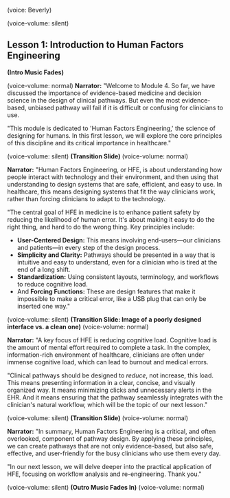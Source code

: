 (voice: Beverly)

(voice-volume: silent)
## Lesson 1: Introduction to Human Factors Engineering

**(Intro Music Fades)**

(voice-volume: normal)
**Narrator:** "Welcome to Module 4. So far, we have discussed the importance of evidence-based medicine and decision science in the design of clinical pathways. But even the most evidence-based, unbiased pathway will fail if it is difficult or confusing for clinicians to use.

"This module is dedicated to 'Human Factors Engineering,' the science of designing for humans. In this first lesson, we will explore the core principles of this discipline and its critical importance in healthcare."

(voice-volume: silent)
**(Transition Slide)**
(voice-volume: normal)

**Narrator:** "Human Factors Engineering, or HFE, is about understanding how people interact with technology and their environment, and then using that understanding to design systems that are safe, efficient, and easy to use. In healthcare, this means designing systems that fit the way clinicians work, rather than forcing clinicians to adapt to the technology.

"The central goal of HFE in medicine is to enhance patient safety by reducing the likelihood of human error. It's about making it easy to do the right thing, and hard to do the wrong thing. Key principles include:
*   **User-Centered Design:** This means involving end-users—our clinicians and patients—in every step of the design process.
*   **Simplicity and Clarity:** Pathways should be presented in a way that is intuitive and easy to understand, even for a clinician who is tired at the end of a long shift.
*   **Standardization:** Using consistent layouts, terminology, and workflows to reduce cognitive load.
*   And **Forcing Functions:** These are design features that make it impossible to make a critical error, like a USB plug that can only be inserted one way."

(voice-volume: silent)
**(Transition Slide: Image of a poorly designed interface vs. a clean one)**
(voice-volume: normal)

**Narrator:** "A key focus of HFE is reducing cognitive load. Cognitive load is the amount of mental effort required to complete a task. In the complex, information-rich environment of healthcare, clinicians are often under immense cognitive load, which can lead to burnout and medical errors.

"Clinical pathways should be designed to *reduce*, not increase, this load. This means presenting information in a clear, concise, and visually organized way. It means minimizing clicks and unnecessary alerts in the EHR. And it means ensuring that the pathway seamlessly integrates with the clinician's natural workflow, which will be the topic of our next lesson."

(voice-volume: silent)
**(Transition Slide)**
(voice-volume: normal)

**Narrator:** "In summary, Human Factors Engineering is a critical, and often overlooked, component of pathway design. By applying these principles, we can create pathways that are not only evidence-based, but also safe, effective, and user-friendly for the busy clinicians who use them every day.

"In our next lesson, we will delve deeper into the practical application of HFE, focusing on workflow analysis and re-engineering. Thank you."

(voice-volume: silent)
**(Outro Music Fades In)**
(voice-volume: normal)
